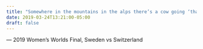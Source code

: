 ```yaml
---
title: "Somewhere in the mountains in the alps there’s a cow going ‘thank you’"
date: 2019-03-24T13:21:00-05:00
draft: false
---
```

— 2019 Women’s Worlds Final, Sweden vs Switzerland